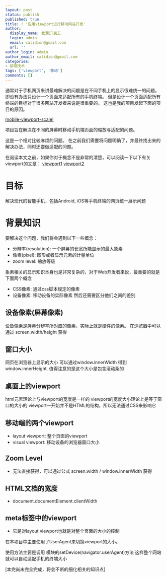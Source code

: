 ```yaml
---
layout: post
status: publish
published: true
title: ! '应用viewport进行移动网站开发'
author:
  display_name: 北漂IT民工
  login: admin
  email: calidion@gmail.com
  url: ''
author_login: admin
author_email: calidion@gmail.com
categories:
- 前端技术
tags: ['viewport', '移动']
comments: []
---
```


通常对于手机网页来讲最难解决的问题是在不同手机上的显示很难统一的问题。
即没有办法只设计一个页面来适配所有的手机终端。
但是设计一个页面适配所有终端的目标对于很多网站开发者来说是很重要的。
这也是我的项目发起下面的项目的原因。

[mobile-viewport-scale!](https://github.com/calidion/mobile-viewport-scale)

项目旨在解决在不同的屏幕时移动手机端页面的缩放与适配的问题。

这是一个相对比较麻烦的问题。
在之前我们需要将问题明确了，并最终找出来的解决办法，同时还要做适配的问题。

在阅读本文之前，如果你对于概念不是非常的清楚，可以阅读一下以下有关viewport的文章：
[viewport1](http://www.quirksmode.org/mobile/viewports.html)
[viewport2](http://www.quirksmode.org/mobile/viewports2.html)

# 目标
解决现代的智能手机，包括Android, iOS等手机终端的网页统一展示问题

# 背景知识

要解决这个问题，我们将会遇到以下一些概念：

 - 分辨率(resolution): 一个屏幕的长宽所能显示的最大象素
 - 像素(pixel): 图形或者显示元素的计量单位
 - zoom level: 缩放等级

象素相关的显示知识本身也是非常复杂的，对于Web开发者来说，最重要的就是下面两个概念

 - CSS像素: 通过css脚本规定的像素
 - 设备像素: 移动设备的实际像素
然后还需要区分他们之间的差别

## 设备像素(屏幕像素)
  设备像素是屏幕分辨率所对应的像素，实际上就是硬件的像素。
  在浏览器中可以通过 screen.width/height 获得

## 窗口大小
  网页在浏览器上显示的大小
  可以通过window.innerWidth 得到 window.innerHeight.
  值得注意的是这个大小是包含滚动条的

## 桌面上的viewport
  html元素理论上与viewport的宽度是一样的
  viewport的宽度大小理论上是等于窗口的大小的
  viewport一开始并不是HTML的结构，所以无法通过CSS来影响它


## 移动端的两个viewport
  * layout viewport: 整个页面的viewport
  * visual viewport: 移动设备的浏览器窗口大小


## Zoom Level
  * 无法直接获得，可以通过公式 screen.width / window.innerWidth 获得

## HTML文档的宽度
  * document.documentElement.clientWidth

## meta标签中的viewport
  * 它是对layout viewport也就是对整个页面的大小的控制


在本项目中主要使用了UserAgent来切换viewport的大小。

使用方法主要是调用
模块的setDevice(navigator.userAgent)方法
这样整个网站就可以自动适配手机的终端大小

[本完尚未完全完成，将会不断的细化相关的知识点]

